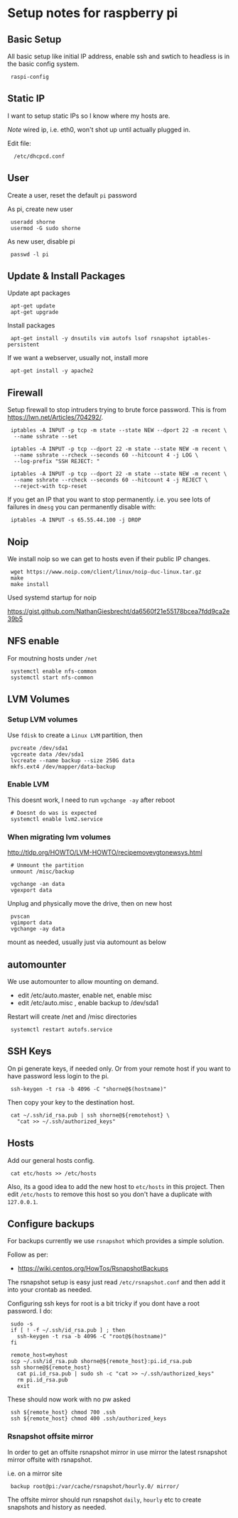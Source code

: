 # Setup notes for raspberry pi

## Basic Setup

All basic setup like initial IP address, enable ssh and swtich to headless
is in the basic config system.

```
 raspi-config
```

## Static IP

I want to setup static IPs so I know where my hosts are.

*Note* wired ip, i.e. eth0, won't shot up until actually plugged in.

Edit file:

```
  /etc/dhcpcd.conf
```

## User
Create a user, reset the default `pi` password

As pi, create new user

```
 useradd shorne
 usermod -G sudo shorne
```

As new user, disable pi

```
 passwd -l pi
```

## Update & Install Packages

Update apt packages

```
 apt-get update
 apt-get upgrade
```

Install packages

```
 apt-get install -y dnsutils vim autofs lsof rsnapshot iptables-persistent
```

If we want a webserver, usually not, install more

```
 apt-get install -y apache2
```

## Firewall

Setup firewall to stop intruders trying to brute force password.  This is
from https://lwn.net/Articles/704292/.

```
 iptables -A INPUT -p tcp -m state --state NEW --dport 22 -m recent \
  --name sshrate --set
 
 iptables -A INPUT -p tcp --dport 22 -m state --state NEW -m recent \
  --name sshrate --rcheck --seconds 60 --hitcount 4 -j LOG \
  --log-prefix "SSH REJECT: "
 
 iptables -A INPUT -p tcp --dport 22 -m state --state NEW -m recent \
  --name sshrate --rcheck --seconds 60 --hitcount 4 -j REJECT \
  --reject-with tcp-reset
```

If you get an IP that you want to stop permanently.  i.e. you see lots of
failures in `dmesg` you can permanently disable with:

```
 iptables -A INPUT -s 65.55.44.100 -j DROP
```

## Noip

We install noip so we can get to hosts even if their public IP changes.

```
 wget https://www.noip.com/client/linux/noip-duc-linux.tar.gz
 make
 make install
```

Used systemd startup for noip

 https://gist.github.com/NathanGiesbrecht/da6560f21e55178bcea7fdd9ca2e39b5

## NFS enable

For moutning hosts under `/net`

```
 systemctl enable nfs-common
 systemctl start nfs-common
```

## LVM Volumes

### Setup LVM volumes

Use `fdisk` to create a `Linux LVM` partition, then

```
 pvcreate /dev/sda1
 vgcreate data /dev/sda1
 lvcreate --name backup --size 250G data
 mkfs.ext4 /dev/mapper/data-backup
```

### Enable LVM

This doesnt work, I need to run `vgchange -ay` after reboot

```
 # Doesnt do was is expected
 systemctl enable lvm2.service
```

### When migrating lvm volumes

http://tldp.org/HOWTO/LVM-HOWTO/recipemovevgtonewsys.html

```
 # Unmount the partition
 unmount /misc/backup

 vgchange -an data
 vgexport data
```

Unplug and physically move the drive, then on new host

```
 pvscan
 vgimport data
 vgchange -ay data
```

mount as needed, usually just via automount as below

## automounter

We use automounter to allow mounting on demand.

 - edit /etc/auto.master, enable net, enable misc
 - edit /etc/auto.misc  , enable backup to /dev/sda1

Restart will create /net and /misc directories

```
 systemctl restart autofs.service
```

## SSH Keys

On pi generate keys, if needed only.  Or from your remote host if you want
to have password less login to the pi.

```
 ssh-keygen -t rsa -b 4096 -C "shorne@$(hostname)"
``` 

Then copy your key to the destination host.

```
 cat ~/.ssh/id_rsa.pub | ssh shorne@${remotehost} \
   "cat >> ~/.ssh/authorized_keys"
```

## Hosts

Add our general hosts config.

```
 cat etc/hosts >> /etc/hosts
```

Also, its a good idea to add the new host to `etc/hosts` in this project.
Then edit `/etc/hosts` to remove this host so you don't have a duplicate
with `127.0.0.1`.

## Configure backups

For backups currently we use `rsnapshot` which provides a simple solution.

Follow as per:

 - https://wiki.centos.org/HowTos/RsnapshotBackups

The rsnapshot setup is easy just read `/etc/rsnapshot.conf` and then add it
into your crontab as needed. 

Configuring ssh keys for root is a bit tricky if you dont have a root
password.  I do:

```
 sudo -s
 if [ ! -f ~/.ssh/id_rsa.pub ] ; then
   ssh-keygen -t rsa -b 4096 -C "root@$(hostname)"
 fi
 
 remote_host=myhost
 scp ~/.ssh/id_rsa.pub shorne@${remote_host}:pi.id_rsa.pub
 ssh shorne@${remote_host}
   cat pi.id_rsa.pub | sudo sh -c "cat >> ~/.ssh/authorized_keys"
   rm pi.id_rsa.pub
   exit
```

These should now work with no pw asked

```
 ssh ${remote_host} chmod 700 .ssh
 ssh ${remote_host} chmod 400 .ssh/authorized_keys
```

### Rsnapshot offsite mirror

In order to get an offsite rsnapshot mirror in use mirror the latest
rsnapshot mirror offsite with rsnapshot.

i.e. on a mirror site

```
 backup root@pi:/var/cache/rsnapshot/hourly.0/ mirror/
```

The offsite mirror should run rsnapshot `daily`, `hourly` etc to create
snapshots and history as needed.

